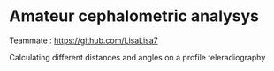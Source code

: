 # Amateur cephalometric analysys
Teammate : https://github.com/LisaLisa7  

Calculating different distances and angles on a profile teleradiography

